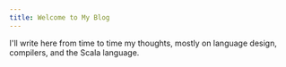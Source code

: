 ```yaml
---
title: Welcome to My Blog
---
```


I'll write here from time to time my thoughts, mostly on language design, compilers, and the Scala language.
